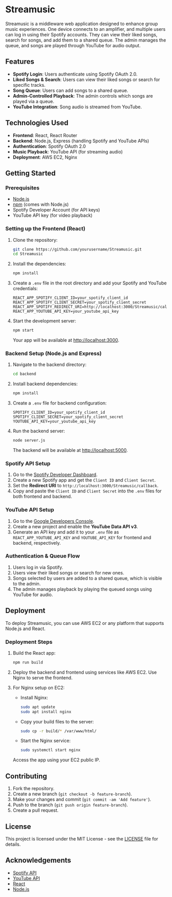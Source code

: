 # Streamusic

Streamusic is a middleware web application designed to enhance group music experiences. One device connects to an amplifier, and multiple users can log in using their Spotify accounts. They can view their liked songs, search for songs, and add them to a shared queue. The admin manages the queue, and songs are played through YouTube for audio output.

## Features

- **Spotify Login**: Users authenticate using Spotify OAuth 2.0.
- **Liked Songs & Search**: Users can view their liked songs or search for specific tracks.
- **Song Queue**: Users can add songs to a shared queue.
- **Admin-Controlled Playback**: The admin controls which songs are played via a queue.
- **YouTube Integration**: Song audio is streamed from YouTube.

## Technologies Used

- **Frontend**: React, React Router
- **Backend**: Node.js, Express (handling Spotify and YouTube APIs)
- **Authentication**: Spotify OAuth 2.0
- **Music Playback**: YouTube API (for streaming audio)
- **Deployment**: AWS EC2, Nginx

## Getting Started

### Prerequisites

- [Node.js](https://nodejs.org/)
- [npm](https://www.npmjs.com/) (comes with Node.js)
- Spotify Developer Account (for API keys)
- YouTube API key (for video playback)

### Setting up the Frontend (React)

1. Clone the repository:
   ```bash
   git clone https://github.com/yourusername/Streamusic.git
   cd Streamusic
   ```

2. Install the dependencies:
   ```bash
   npm install
   ```

3. Create a `.env` file in the root directory and add your Spotify and YouTube credentials:
   ```
   REACT_APP_SPOTIFY_CLIENT_ID=your_spotify_client_id
   REACT_APP_SPOTIFY_CLIENT_SECRET=your_spotify_client_secret
   REACT_APP_SPOTIFY_REDIRECT_URI=http://localhost:3000/Streamusic/callback
   REACT_APP_YOUTUBE_API_KEY=your_youtube_api_key
   ```

4. Start the development server:
   ```bash
   npm start
   ```

   Your app will be available at [http://localhost:3000](http://localhost:3000).

### Backend Setup (Node.js and Express)

1. Navigate to the backend directory:
   ```bash
   cd backend
   ```

2. Install backend dependencies:
   ```bash
   npm install
   ```

3. Create a `.env` file for backend configuration:
   ```
   SPOTIFY_CLIENT_ID=your_spotify_client_id
   SPOTIFY_CLIENT_SECRET=your_spotify_client_secret
   YOUTUBE_API_KEY=your_youtube_api_key
   ```

4. Run the backend server:
   ```bash
   node server.js
   ```

   The backend will be available at [http://localhost:5000](http://localhost:5000).

### Spotify API Setup

1. Go to the [Spotify Developer Dashboard](https://developer.spotify.com/dashboard/applications).
2. Create a new Spotify app and get the `Client ID` and `Client Secret`.
3. Set the **Redirect URI** to `http://localhost:3000/Streamusic/callback`.
4. Copy and paste the `Client ID` and `Client Secret` into the `.env` files for both frontend and backend.

### YouTube API Setup

1. Go to the [Google Developers Console](https://console.developers.google.com/).
2. Create a new project and enable the **YouTube Data API v3**.
3. Generate an API key and add it to your `.env` file as `REACT_APP_YOUTUBE_API_KEY` and `YOUTUBE_API_KEY` for frontend and backend, respectively.

### Authentication & Queue Flow

1. Users log in via Spotify.
2. Users view their liked songs or search for new ones.
3. Songs selected by users are added to a shared queue, which is visible to the admin.
4. The admin manages playback by playing the queued songs using YouTube for audio.

## Deployment

To deploy Streamusic, you can use AWS EC2 or any platform that supports Node.js and React.

### Deployment Steps

1. Build the React app:
   ```bash
   npm run build
   ```

2. Deploy the backend and frontend using services like AWS EC2. Use Nginx to serve the frontend.

3. For Nginx setup on EC2:
   - Install Nginx:
     ```bash
     sudo apt update
     sudo apt install nginx
     ```

   - Copy your build files to the server:
     ```bash
     sudo cp -r build/* /var/www/html/
     ```

   - Start the Nginx service:
     ```bash
     sudo systemctl start nginx
     ```

   Access the app using your EC2 public IP.

## Contributing

1. Fork the repository.
2. Create a new branch (`git checkout -b feature-branch`).
3. Make your changes and commit (`git commit -am 'Add feature'`).
4. Push to the branch (`git push origin feature-branch`).
5. Create a pull request.

## License

This project is licensed under the MIT License - see the [LICENSE](LICENSE) file for details.

## Acknowledgements

- [Spotify API](https://developer.spotify.com/documentation/web-api/)
- [YouTube API](https://developers.google.com/youtube/)
- [React](https://reactjs.org/)
- [Node.js](https://nodejs.org/)
